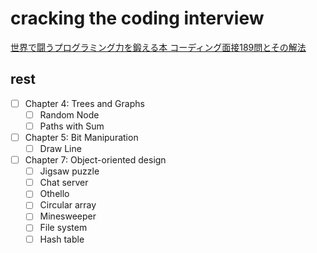 # cracking the coding interview

[世界で闘うプログラミング力を鍛える本 コーディング面接189問とその解法](https://www.amazon.co.jp/dp/B071GN3JN2/ref=dp-kindle-redirect?_encoding=UTF8&btkr=1)

## rest

- [ ] Chapter 4: Trees and Graphs
  - [ ] Random Node
  - [ ] Paths with Sum
- [ ] Chapter 5: Bit Manipuration
  - [ ] Draw Line
- [ ] Chapter 7: Object-oriented design
  - [ ] Jigsaw puzzle
  - [ ] Chat server
  - [ ] Othello
  - [ ] Circular array
  - [ ] Minesweeper
  - [ ] File system
  - [ ] Hash table